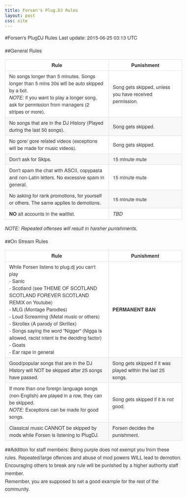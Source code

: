 ```yaml
---
title: Forsen's Plug.DJ Rules
layout: post
css: site
---
```

#Forsen's PlugDJ Rules
Last update: 2015-06-25 03:13 UTC

##General Rules

| Rule      | Punishment   |
|-----------|--------------|
| No songs longer than 5 minutes. Songs longer than 5 mins 30s will be auto skipped by a bot.<br>*NOTE:* if you want to play a longer song, ask for permission from managers (2 stripes or more). | Song gets skipped, unless you have received permission. |
| No songs that are in the DJ History (Played during the last 50 songs). | Song gets skipped. |
| No gore/ gore related videos (exceptions will be made for music videos). | Song gets skipped. |
| Don't ask for Skips. | 15 minute mute |
| Don't spam the chat with ASCII, copypasta and non-Latin letters. No excessive spam in general. | 15 minute mute |
| No asking for rank promotions, for yourself or others. The same applies to demotions. | 15 minute mute |
| **NO** alt accounts in the waitlist. | *TBD* |

*NOTE: Repeated offenses will result in harsher punishments.*

##On Stream Rules

| Rule      | Punishment   |
|-----------|--------------|
| While Forsen listens to plug.dj you can't play<br> - Sanic<br> - Scotland (see THEME OF SCOTLAND SCOTLAND FOREVER SCOTLAND REMIX on Youtube)<br> - MLG (Montage Parodies)<br> - Loud Screaming (Metal music or others)<br> - Skrollex (A parody of Skrillex)<br> - Songs saying the word "Nigger" (Nigga is allowed, racist intent is the deciding factor)<br> - Goats<br> - Ear rape in general<br> | **PERMANENT BAN** |
| Good/popular songs that are in the DJ History will NOT be skipped after 25 songs have passed. | Song gets skipped if it was played within the last 25 songs. |
| If more than one foreign language songs (non-English) are played in a row, they can be skipped.<br>*NOTE:* Exceptions can be made for good songs. | Song gets skipped if it is not good. |
| Classical music CANNOT be skipped by mods while Forsen is listening to PlugDJ. | Forsen decides the punishment. |

##Addition for staff members:
Being purple does not exempt you from these rules. Repeated/large offences and abuse of mod powers WILL lead to demotion.  
Encouraging others to break any rule will be punished by a higher authority staff member.  
Remember, you are supposed to set a good example for the rest of the community.

<style>
body {
    font-family: "Helvetica Neue", Helvetica, "Segoe UI", Arial, freesans, sans-serif;
    color: #333;
    font-size: 16px;
    line-height: 1.6;
}
table th,  table td {
    padding: 6px 13px;
    border: 1px solid #ddd;
}
table {
    border-collapse: collapse;
    border-spacing: 2px;
}

table tr {
  border-top: 1px solid #ccc;
  background-color: #fff;
}
table tr:nth-child(2n) {
  background-color: #f8f8f8;
}
</style>
